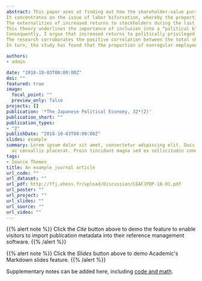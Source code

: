 ```yaml
---
abstract: This paper aims at finding out how the shareholder-value pursuit has affected labor policies at large Japanese listed enterprises. 
It concentrates on the issue of labor bifurcation, whereby the proportion of nonregular employees has grown rapidly over the last two decades, currently approaching the numbers of regular employees. 
The externalities of increased returns to stockholders during the last two decades have been the changes in the related domains of management and labor, which I explain through the application of the political economic theory. 
This theory underlines the importance of inclusion into a “political bloc” for being eligible for economic benefits. 
Consequently, I argue that increased returns to politically privileged shareholders have been achieved at the expense of a growing proportion of unprivileged nonregular employees. 
The research corroborates the positive correlation between the total shareholder return and the proportion of nonregulars. On the other hand, foreign stockholding does not appear to be significantly correlated with the increase in nonregular employment. 
In turn, the study has found that the proportion of nonregular employees is significantly correlated with domestic ownership that characterizes higher managerial entrenchment.

authors:
- admin

date: "2018-10-03T00:00:00Z"
doi: ""
featured: true
image:
  focal_point: ""
  preview_only: false
projects: []
publication: '*The Japanese Political Economy, 32*(2)'
publication_short: ""
publication_types:
- "2"
publishDate: "2018-10-03T00:00:00Z"
slides: example
summary: Lorem ipsum dolor sit amet, consectetur adipiscing elit. Duis posuere tellus
  ac convallis placerat. Proin tincidunt magna sed ex sollicitudin condimentum.
tags:
- Source Themes
title: An example journal article
url_code: ""
url_dataset: ""
url_pdf: http://ffj.ehess.fr/upload/Discussion/CEAFJPDP-18-01.pdf
url_poster: ""
url_project: ""
url_slides: ""
url_source: ""
url_video: ""
---
```


{{% alert note %}}
Click the *Cite* button above to demo the feature to enable visitors to import publication metadata into their reference management software.
{{% /alert %}}

{{% alert note %}}
Click the *Slides* button above to demo Academic's Markdown slides feature.
{{% /alert %}}

Supplementary notes can be added here, including [code and math](https://sourcethemes.com/academic/docs/writing-markdown-latex/).
